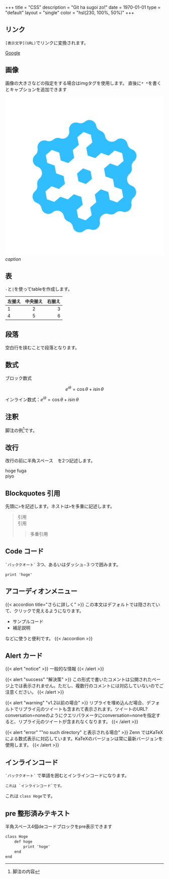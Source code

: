 +++
title = "CSS"
description = "Git ha sugoi zo!"
date = 1970-01-01
type = "default"
layout = "single"
color = "hsl(230, 100%, 50%)"
+++

## リンク

`[表示文字](URL)`でリンクに変換されます。


[Google](https://www.google.co.jp/)

## 画像

画像の大きさなどの指定をする場合はimgタグを使用します。
直後に`* *`を書くとキャプションを追加できます

[![OpenStudy](/images/OpenStudy.png)](https://openstudy.jp/)
*caption*

## 表

`-`と`|`を使ってtableを作成します。

| 左揃え | 中央揃え | 右揃え |
|:---|:---:|---:|
|1 |2 |3 |
|4 |5 |6 |

## 段落

空白行を挟むことで段落となります。

## 数式

ブロック数式

$$
e^{i\theta} = \cos\theta + i\sin\theta
$$

インライン数式：$e^{i\theta} = \cos\theta + i\sin\theta$

## 注釈

脚注の例[^1]です。

[^1]: 脚注の内容

## 改行

改行の前に半角スペース`  `を2つ記述します。

hoge
fuga  
piyo

## Blockquotes 引用

先頭に`>`を記述します。ネストは`>`を多重に記述します。

> 引用  
> 引用
>> 多重引用

## Code コード

`` `バッククオート` `` 3つ、あるいはダッシュ`~`３つで囲みます。

```
print 'hoge'
```

## アコーディオンメニュー

{{< accordion title="さらに詳しく" >}}
この本文はデフォルトでは隠されていて、クリックで見えるようになります。

- サンプルコード
- 補足説明

などに使うと便利です。
{{< /accordion >}}

## Alert カード

{{< alert "notice" >}}
一般的な情報
{{< /alert >}}

{{< alert "success" "解決策" >}}
この形式で書いたコメントは公開されたページ上では表示されません。ただし、複数行のコメントには対応していないのでご注意ください。
{{< /alert >}}

{{< alert "warning" "v1.2以前の場合" >}}
リプライを埋め込んだ場合、デフォルトでリプライ元のツイートも含まれて表示されます。ツイートのURL?conversation=noneのようにクエリパラメータにconversation=noneを指定すると、リプライ元のツイートが含まれなくなります。
{{< /alert >}}

{{< alert "error" "\"no such directory\" と表示される場合" >}}
Zenn ではKaTeXによる数式表示に対応しています。KaTeXのバージョンは常に最新バージョンを使用します。
{{< /alert >}}

## インラインコード

`` `バッククオート` `` で単語を囲むとインラインコードになります。

```
これは `インラインコード`です。
```

これは `class Hoge`です。

## pre 整形済みテキスト

半角スペース4個deコードブロックをpre表示できます

    class Hoge
        def hoge
            print 'hoge'
        end
    end